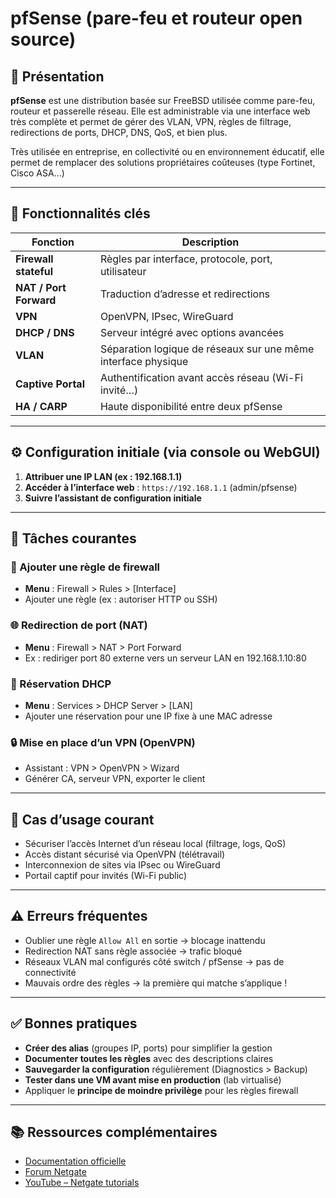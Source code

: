 # pfSense (pare-feu et routeur open source)

## 📌 Présentation

**pfSense** est une distribution basée sur FreeBSD utilisée comme pare-feu, routeur et passerelle réseau. Elle est administrable via une interface web très complète et permet de gérer des VLAN, VPN, règles de filtrage, redirections de ports, DHCP, DNS, QoS, et bien plus.

Très utilisée en entreprise, en collectivité ou en environnement éducatif, elle permet de remplacer des solutions propriétaires coûteuses (type Fortinet, Cisco ASA…)

---

## 🧱 Fonctionnalités clés

| Fonction | Description |
|----------|-------------|
| **Firewall stateful** | Règles par interface, protocole, port, utilisateur |
| **NAT / Port Forward** | Traduction d’adresse et redirections |
| **VPN** | OpenVPN, IPsec, WireGuard |
| **DHCP / DNS** | Serveur intégré avec options avancées |
| **VLAN** | Séparation logique de réseaux sur une même interface physique |
| **Captive Portal** | Authentification avant accès réseau (Wi-Fi invité…) |
| **HA / CARP** | Haute disponibilité entre deux pfSense |

---

## ⚙️ Configuration initiale (via console ou WebGUI)

1. **Attribuer une IP LAN (ex : 192.168.1.1)**
2. **Accéder à l’interface web** : `https://192.168.1.1` (admin/pfsense)
3. **Suivre l’assistant de configuration initiale**

---

## 🧰 Tâches courantes
### 🔐 Ajouter une règle de firewall

- **Menu** : Firewall > Rules > [Interface]
- Ajouter une règle (ex : autoriser HTTP ou SSH)

### 🌐 Redirection de port (NAT)

- **Menu** : Firewall > NAT > Port Forward
- Ex : rediriger port 80 externe vers un serveur LAN en 192.168.1.10:80

### 🎯 Réservation DHCP

- **Menu** : Services > DHCP Server > [LAN]
- Ajouter une réservation pour une IP fixe à une MAC adresse

### 🔒 Mise en place d’un VPN (OpenVPN)

- Assistant : VPN > OpenVPN > Wizard
- Générer CA, serveur VPN, exporter le client

---

## 🔎 Cas d’usage courant

- Sécuriser l’accès Internet d’un réseau local (filtrage, logs, QoS)
- Accès distant sécurisé via OpenVPN (télétravail)
- Interconnexion de sites via IPsec ou WireGuard
- Portail captif pour invités (Wi-Fi public)

---

## ⚠️ Erreurs fréquentes

- Oublier une règle `Allow All` en sortie → blocage inattendu
- Redirection NAT sans règle associée → trafic bloqué
- Réseaux VLAN mal configurés côté switch / pfSense → pas de connectivité
- Mauvais ordre des règles → la première qui matche s’applique !

---

## ✅ Bonnes pratiques

- **Créer des alias** (groupes IP, ports) pour simplifier la gestion
- **Documenter toutes les règles** avec des descriptions claires
- **Sauvegarder la configuration** régulièrement (Diagnostics > Backup)
- **Tester dans une VM avant mise en production** (lab virtualisé)
- Appliquer le **principe de moindre privilège** pour les règles firewall

---

## 📚 Ressources complémentaires

- [Documentation officielle](https://docs.netgate.com/pfsense/en/latest/)
- [Forum Netgate](https://forum.netgate.com/)
- [YouTube – Netgate tutorials](https://www.youtube.com/c/NetgateOfficial)

